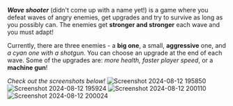 **_Wave shooter_** (didn't come up with a name yet!) is a game where you defeat waves of angry enemies, get upgrades and try to survive as long as you possibly can. The enemies get **stronger and stronger** each wave and you must adapt!

Currently, there are three enemies - a **big one**, a small, **aggressive** one, and _a cyan one with a shotgun._
You can choose an upgrade at the end of each wave. Some of the upgrades are: _more health, faster player speed_, or a **machine gun**!

_Check out the screenshots below!_
![Screenshot 2024-08-12 195850](https://github.com/user-attachments/assets/ebf368fb-65e5-45af-9e06-e643fd5f3fc2)
![Screenshot 2024-08-12 195924](https://github.com/user-attachments/assets/85ab0644-fda2-402f-b6c2-d625831857ee)
![Screenshot 2024-08-12 200110](https://github.com/user-attachments/assets/9827dcaf-75cd-4b1b-899d-496da9d29397)
![Screenshot 2024-08-12 200024](https://github.com/user-attachments/assets/1206926b-2955-4bfe-8339-88997332ef38)
